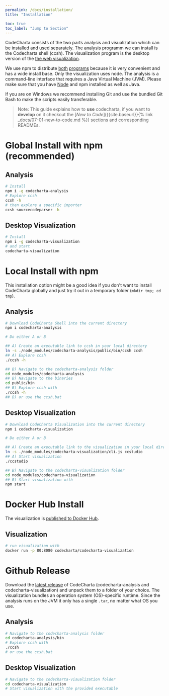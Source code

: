 ```yaml
---
permalink: /docs/installation/
title: "Installation"

toc: true
toc_label: "Jump to Section"
---
```


CodeCharta consists of the two parts analysis and visualization which can be installed and used separately. The analysis programm we can install is the Codecharta shell (ccsh). The visualization program is the desktop version of the [the web visualization]({{site.web_visualization_link}}).

We use npm to distribute [both](https://www.npmjs.com/package/codecharta-analysis) [programs](https://www.npmjs.com/package/codecharta-visualization) because it is very convenient and has a wide install base. Only the visualization uses node. The analysis is a command-line interface that requires a Java Virtual Machine (JVM). Please make sure that you have [Node](https://nodejs.org/en/) and npm installed as well as Java.

If you are on Windows we recommend installing Git and use the bundled Git Bash to make the scripts easily transferable.

> Note: This guide explains how to **use** codecharta, if you want to **develop** on it checkout the [*New to Code*]({{site.baseurl}}{% link _docs/07-01-new-to-code.md %}) sections and corresponding READMEs.

# Global Install with npm (recommended)

## Analysis

```bash
# Install
npm i -g codecharta-analysis
# Explore ccsh
ccsh -h
# then explore a specific importer
ccsh sourcecodeparser -h
```

## Desktop Visualization

```bash
# Install
npm i -g codecharta-visualization
# and start
codecharta-visualization
```

# Local Install with npm

This installation option might be a good idea if you don't want to install CodeCharta globally and just try it out in a temporary folder (`mkdir tmp; cd tmp`).

## Analysis

```bash
# Download CodeCharta Shell into the current directory
npm i codecharta-analysis

# Do either A or B

## A) Create an executable link to ccsh in your local directory
ln -s ./node_modules/codecharta-analysis/public/bin/ccsh ccsh
## A) Explore ccsh
./ccsh -h

## B) Navigate to the codecharta-analysis folder
cd node_modules/codecharta-analysis
## B) Navigate to the binaries
cd public/bin
## B) Explore ccsh with
./ccsh -h
## B) or use the ccsh.bat
```

## Desktop Visualization

```bash
# Download CodeCharta Visualization into the current directory
npm i codecharta-visualization

# Do either A or B

## A) Create an executable link to the visualization in your local directory
ln -s ./node_modules/codecharta-visualization/cli.js ccstudio
## A) Start visualization
./ccstudio

## B) Navigate to the codecharta-visualization folder
cd node_modules/codecharta-visualization
## B) Start visualization with
npm start
```

# Docker Hub Install

The visualization is [published to Docker Hub](https://hub.docker.com/r/codecharta/codecharta-visualization).

## Visualization

```bash
# run visualization with
docker run -p 80:8080 codecharta/codecharta-visualization
```

# Github Release

Download the [latest release](https://github.com/MaibornWolff/codecharta/releases) of CodeCharta (codecharta-analysis and codecharta-visualization) and unpack them to a folder of your choice. The visualization bundles an operation system (OS)-specific runtime. Since the analysis runs on the JVM it only has a single `.tar`, no matter what OS you use.

## Analysis

```bash
# Navigate to the codecharta-analysis folder
cd codecharta-analysis/bin
# Explore ccsh with
./ccsh
# or use the ccsh.bat
```

## Desktop Visualization

```bash
# Navigate to the codecharta-visualization folder
cd codecharta-visualization
# Start visualization with the provided executable
```
